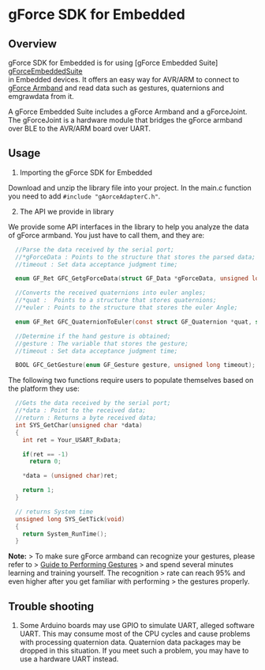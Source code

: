 # gForce SDK for Embedded

## Overview

gForce SDK for Embedded is for using [gForce Embedded Suite] [gForceEmbeddedSuite]  
in Embedded devices. It offers an easy way for AVR/ARM to connect to [gForce Armband][gForceArmband] and read data such as gestures, quaternions and emgrawdata from it.

A gForce Embedded Suite includes a gForce Armband and a gForceJoint. The gForceJoint is a hardware module that bridges the gForce armband over BLE to the AVR/ARM board over UART.

## Usage

1. Importing the gForce SDK for Embedded

Download and unzip the library file into your project.
In the main.c function you need to add `#include "gAorceAdapterC.h"`.

2. The API we provide in library

We provide some API interfaces in the library to help you analyze the data of gForce armband.
You just have to call them, and they are:

```C
  //Parse the data received by the serial port;  
  //*gForceData : Points to the structure that stores the parsed data;  
  //timeout : Set data acceptance judgment time;

  enum GF_Ret GFC_GetgForceData(struct GF_Data *gForceData, unsigned long timeout);
```

```C
  //Converts the received quaternions into euler angles;  
  //*quat :  Points to a structure that stores quaternions;  
  //*euler : Points to the structure that stores the euler Angle;  

  enum GF_Ret GFC_QuaternionToEuler(const struct GF_Quaternion *quat, struct GF_Euler *euler);
```

```C
  //Determine if the hand gesture is obtained;  
  //gesture : The variable that stores the gesture;
  //timeout : Set data acceptance judgment time;  

  BOOL GFC_GetGesture(enum GF_Gesture gesture, unsigned long timeout);
```

The following two functions require users to populate themselves based on the platform they use:

```C
  //Gets the data received by the serial port;  
  //*data : Point to the received data;  
  //return : Returns a byte received data;  
  int SYS_GetChar(unsigned char *data)  
  {  
    int ret = Your_USART_RxData;  

    if(ret == -1)  
      return 0;  

    *data = (unsigned char)ret;  

    return 1;
  }
```

```C
  // returns System time
  unsigned long SYS_GetTick(void)
  {  
    return System_RunTime();  
  }  
```  

**Note:**
    > To make sure gForce armband can recognize your gestures, please refer to
    > [Guide to Performing Gestures][GuideToPerformingGestures]
    > and spend several minutes learning and training yourself. The recognition
    > rate can reach 95% and even higher after you get familiar with performing
    > the gestures properly.

## Trouble shooting

1. Some Arduino boards may use GPIO to simulate UART, alleged software UART. This may consume most of the CPU cycles and cause problems with processing quaternion data. Quaternion data packages may be dropped in this situation. If you meet such a problem,  you may have to use a hardware UART instead.  

[gForceEmbeddedSuite]: https://oymotion.github.io/doc/gForce100EmbeddedSuiteUserGuide/
[gForceArmband]: https://oymotion.github.io/doc/gForce100UserGuide/
[GuideToPerformingGestures]: https://www.youtube.com/watch?v=wBsYJf0wrkk  
